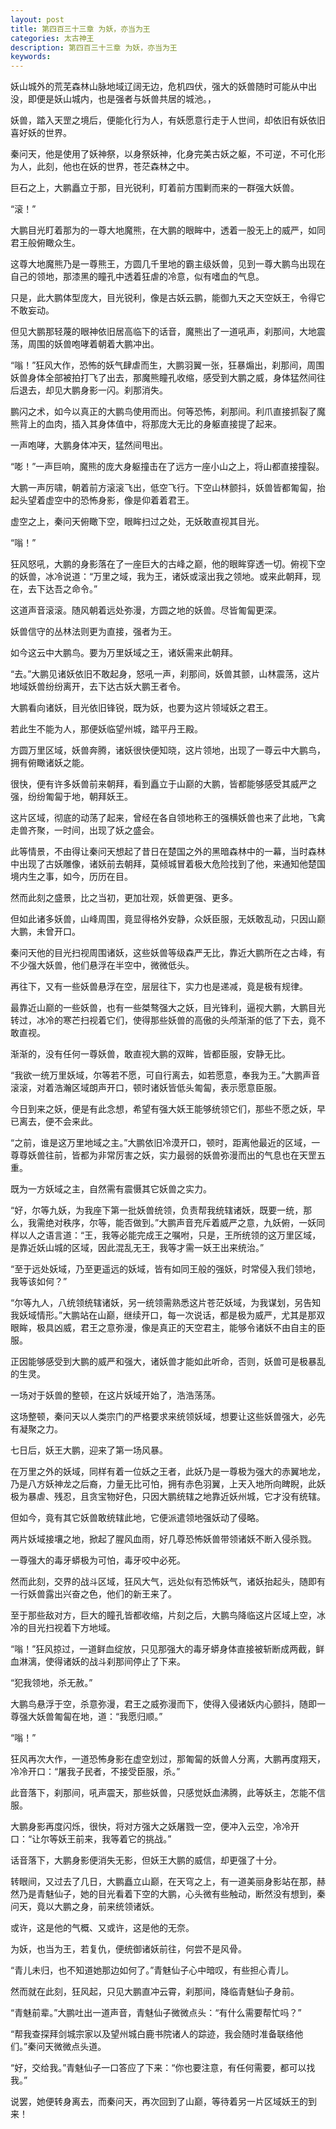 ```yaml
---
layout: post
title: 第四百三十三章 为妖，亦当为王
categories: 太古神王
description: 第四百三十三章 为妖，亦当为王
keywords:
---
```


妖山城外的荒芜森林山脉地域辽阔无边，危机四伏，强大的妖兽随时可能从中出没，即便是妖山城内，也是强者与妖兽共居的城池。，

妖兽，踏入天罡之境后，便能化行为人，有妖愿意行走于人世间，却依旧有妖依旧喜好妖的世界。

秦问天，他是使用了妖神祭，以身祭妖神，化身完美古妖之躯，不可逆，不可化形为人，此刻，他也在妖的世界，苍茫森林之中。

巨石之上，大鹏矗立于那，目光锐利，盯着前方围剿而来的一群强大妖兽。

“滚！”

大鹏目光盯着那为的一尊大地魔熊，在大鹏的眼眸中，透着一股无上的威严，如同君王般俯瞰众生。

这尊大地魔熊乃是一尊熊王，方圆几千里地的霸主级妖兽，见到一尊大鹏鸟出现在自己的领地，那漆黑的瞳孔中透着狂虐的冷意，似有嗜血的气息。

只是，此大鹏体型庞大，目光锐利，像是古妖云鹏，能御九天之天空妖王，令得它不敢妄动。

但见大鹏那轻蔑的眼神依旧居高临下的话音，魔熊出了一道吼声，刹那间，大地震荡，周围的妖兽咆哮着朝着大鹏冲出。

“嗡！”狂风大作，恐怖的妖气肆虐而生，大鹏羽翼一张，狂暴煽出，刹那间，周围妖兽身体全部被拍打飞了出去，那魔熊瞳孔收缩，感受到大鹏之威，身体猛然间往后退去，却见大鹏身影一闪。刹那消失。

鹏闪之术，如今以真正的大鹏鸟使用而出。何等恐怖，刹那间。利爪直接抓裂了魔熊背上的血肉，插入其身体值中，将那庞大无比的身躯直接提了起来。

一声咆哮，大鹏身体冲天，猛然间甩出。

“嘭！”一声巨响，魔熊的庞大身躯撞击在了远方一座小山之上，将山都直接撞裂。

大鹏一声厉啸，朝着前方滚滚飞出，低空飞行。下空山林颤抖，妖兽皆都匍匐，抬起头望着虚空中的恐怖身影，像是仰着着君王。

虚空之上，秦问天俯瞰下空，眼眸扫过之处，无妖敢直视其目光。

“嗡！”

狂风怒吼，大鹏的身影落在了一座巨大的古峰之巅，他的眼眸穿透一切。俯视下空的妖兽，冰冷说道：“万里之域，我为王，诸妖或滚出我之领地。或来此朝拜，现在，去下达吾之命令。”

这道声音滚滚。随风朝着远处弥漫，方圆之地的妖兽。尽皆匍匐更深。

妖兽信守的丛林法则更为直接，强者为王。

如今这云中大鹏鸟。要为万里妖域之王，诸妖需来此朝拜。

“去。”大鹏见诸妖依旧不敢起身，怒吼一声，刹那间，妖兽其颤，山林震荡，这片地域妖兽纷纷离开，去下达古妖大鹏王者令。

大鹏看向诸妖，目光依旧锋锐，既为妖，也要为这片领域妖之君王。

若此生不能为人，那便妖临望州城，踏平丹王殿。

方圆万里区域，妖兽奔腾，诸妖很快便知晓，这片领地，出现了一尊云中大鹏鸟，拥有俯瞰诸妖之能。

很快，便有许多妖兽前来朝拜，看到矗立于山巅的大鹏，皆都能够感受其威严之强，纷纷匍匐于地，朝拜妖王。

这片区域，彻底的动荡了起来，曾经在各自领地称王的强横妖兽也来了此地，飞禽走兽齐聚，一时间，出现了妖之盛会。

此等情景，不由得让秦问天想起了昔日在楚国之外的黑暗森林中的一幕，当时森林中出现了古妖雕像，诸妖前去朝拜，莫倾城冒着极大危险找到了他，来通知他楚国境内生之事，如今，历历在目。

然而此刻之盛景，比之当初，更加壮观，妖兽更强、更多。

但如此诸多妖兽，山峰周围，竟显得格外安静，众妖臣服，无妖敢乱动，只因山巅大鹏，未曾开口。

秦问天他的目光扫视周围诸妖，这些妖兽等级森严无比，靠近大鹏所在之古峰，有不少强大妖兽，他们悬浮在半空中，微微低头。

再往下，又有一些妖兽悬浮在空，层层往下，实力也是递减，竟是极有规律。

最靠近山巅的一些妖兽，也有一些桀骜强大之妖，目光锋利，逼视大鹏，大鹏目光转过，冰冷的寒芒扫视着它们，使得那些妖兽的高傲的头颅渐渐的低了下去，竟不敢直视。

渐渐的，没有任何一尊妖兽，敢直视大鹏的双眸，皆都臣服，安静无比。

“我欲一统万里妖域，尔等若不愿，可自行离去，如若愿意，奉我为王。”大鹏声音滚滚，对着浩瀚区域朗声开口，顿时诸妖皆低头匍匐，表示愿意臣服。

今日到来之妖，便是有此念想，希望有强大妖王能够统领它们，那些不愿之妖，早已离去，便不会来此。

“之前，谁是这万里地域之主。”大鹏依旧冷漠开口，顿时，距离他最近的区域，一尊尊妖兽往前，皆都为非常厉害之妖，实力最弱的妖兽弥漫而出的气息也在天罡五重。

既为一方妖域之主，自然需有震慑其它妖兽之实力。

“好，尔等九妖，为我座下第一批妖兽统领，负责帮我统辖诸妖，既要一统，那么，我需绝对秩序，尔等，能否做到。”大鹏声音充斥着威严之意，九妖俯，一妖同样以人之语言道：“王，我等必能完成王之嘱咐，只是，王所统领的这万里区域，是靠近妖山城的区域，因此混乱无王，我等才需一妖王出来统治。”

“至于远处妖域，乃至更遥远的妖域，皆有如同王般的强妖，时常侵入我们领地，我等该如何？”

“尔等九人，八统领统辖诸妖，另一统领需熟悉这片苍茫妖域，为我谋划，另告知我妖域情形。”大鹏站在山巅，继续开口，每一次说话，都是极为威严，尤其是那双眼眸，极具凶威，君王之意弥漫，像是真正的天空君主，能够令诸妖不由自主的臣服。

正因能够感受到大鹏的威严和强大，诸妖兽才能如此听命，否则，妖兽可是极暴乱的生灵。

一场对于妖兽的整顿，在这片妖域开始了，浩浩荡荡。

这场整顿，秦问天以人类宗门的严格要求来统领妖域，想要让这些妖兽强大，必先有凝聚之力。

七日后，妖王大鹏，迎来了第一场风暴。

在万里之外的妖域，同样有着一位妖之王者，此妖乃是一尊极为强大的赤翼地龙，乃是八方妖神龙之后裔，力量无比可怕，拥有赤色羽翼，上天入地所向睥睨，此妖极为暴虐、残忍，且贪宝物好色，只因大鹏统辖之地靠近妖州城，它才没有统辖。

但如今，竟有其它妖兽敢统辖此地，它便派遣领地强妖动了侵略。

两片妖域接壤之地，掀起了腥风血雨，好几尊恐怖妖兽带领诸妖不断入侵杀戮。

一尊强大的毒牙蟒极为可怕，毒牙咬中必死。

然而此刻，交界的战斗区域，狂风大气，远处似有恐怖妖气，诸妖抬起头，随即有一行妖兽露出兴奋之色，他们的新王来了。

至于那些敌对方，巨大的瞳孔皆都收缩，片刻之后，大鹏鸟降临这片区域上空，冰冷的目光扫视着下方地域。

“嗡！”狂风掠过，一道鲜血绽放，只见那强大的毒牙蟒身体直接被斩断成两截，鲜血淋漓，使得诸妖的战斗刹那间停止了下来。

“犯我领地，杀无赦。”

大鹏鸟悬浮于空，杀意弥漫，君王之威弥漫而下，使得入侵诸妖内心颤抖，随即一尊强大妖兽匍匐在地，道：“我愿归顺。”

“嗡！”

狂风再次大作，一道恐怖身影在虚空划过，那匍匐的妖兽人分离，大鹏再度翔天，冷冷开口：“屠我子民者，不接受臣服，杀。”

此音落下，刹那间，吼声震天，那些妖兽，只感觉妖血沸腾，此等妖主，怎能不信服。

大鹏身影再度闪烁，很快，将对方强大之妖屠戮一空，便冲入云空，冷冷开口：“让尔等妖王前来，我等着它的挑战。”

话音落下，大鹏身影便消失无影，但妖王大鹏的威信，却更强了十分。

转眼间，又过去了几日，大鹏矗立山巅，在天穹之上，有一道美丽身影站在那，赫然乃是青魅仙子，她的目光看着下空的大鹏，心头微有些触动，断然没有想到，秦问天，竟以大鹏之身，前来统领诸妖。

或许，这是他的气概、又或许，这是他的无奈。

为妖，也当为王，若复仇，便统御诸妖前往，何尝不是风骨。

“青儿未归，也不知道她那边如何了。”青魅仙子心中暗叹，有些担心青儿。

然而就在此刻，狂风起，只见大鹏直冲云霄，刹那间，降临青魅仙子身前。

“青魅前辈。”大鹏吐出一道声音，青魅仙子微微点头：“有什么需要帮忙吗？”

“帮我查探拜剑城宗家以及望州城白鹿书院诸人的踪迹，我会随时准备联络他们。”秦问天微微点头道。

“好，交给我。”青魅仙子一口答应了下来：“你也要注意，有任何需要，都可以找我。”

说罢，她便转身离去，而秦问天，再次回到了山巅，等待着另一片区域妖王的到来！
